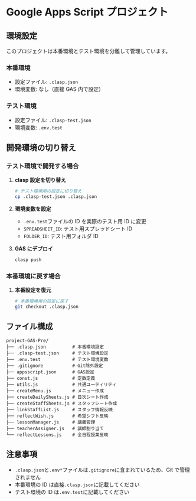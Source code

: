 # Google Apps Script プロジェクト

## 環境設定

このプロジェクトは本番環境とテスト環境を分離して管理しています。

### 本番環境

- 設定ファイル: `.clasp.json`
- 環境変数: なし（直接 GAS 内で設定）

### テスト環境

- 設定ファイル: `.clasp-test.json`
- 環境変数: `.env.test`

## 開発環境の切り替え

### テスト環境で開発する場合

1. **clasp 設定を切り替え**

   ```bash
   # テスト環境用の設定に切り替え
   cp .clasp-test.json .clasp.json
   ```

2. **環境変数を設定**

   - `.env.test`ファイルの ID を実際のテスト用 ID に変更
   - `SPREADSHEET_ID`: テスト用スプレッドシート ID
   - `FOLDER_ID`: テスト用フォルダ ID

3. **GAS にデプロイ**
   ```bash
   clasp push
   ```

### 本番環境に戻す場合

1. **本番設定を復元**
   ```bash
   # 本番環境用の設定に戻す
   git checkout .clasp.json
   ```

## ファイル構成

```
project-GAS-Pre/
├── .clasp.json          # 本番環境設定
├── .clasp-test.json     # テスト環境設定
├── .env.test            # テスト環境変数
├── .gitignore           # Git除外設定
├── appsscript.json      # GAS設定
├── const.js             # 定数定義
├── utils.js             # 共通ユーティリティ
├── createMenu.js        # メニュー作成
├── createDailySheets.js # 日次シート作成
├── createStaffSheets.js # スタッフシート作成
├── linkStaffList.js     # スタッフ情報反映
├── reflectWish.js       # 希望シフト反映
├── lessonManager.js     # 講義管理
├── teacherAssigner.js   # 講師割り当て
└── reflectLessons.js    # 全日程授業反映
```

## 注意事項

- `.clasp.json`と`.env*`ファイルは`.gitignore`に含まれているため、Git で管理されません
- 本番環境の ID は直接`.clasp.json`に記載してください
- テスト環境の ID は`.env.test`に記載してください
